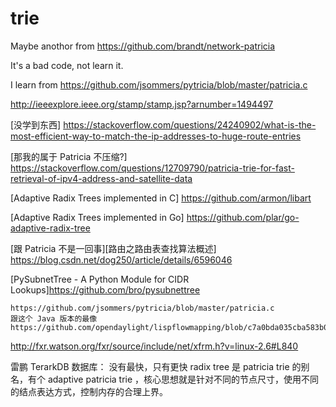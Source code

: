 # trie


Maybe anothor from <https://github.com/brandt/network-patricia>

It's a bad code, not learn it.

I learn from <https://github.com/jsommers/pytricia/blob/master/patricia.c>


http://ieeexplore.ieee.org/stamp/stamp.jsp?arnumber=1494497

[没学到东西] https://stackoverflow.com/questions/24240902/what-is-the-most-efficient-way-to-match-the-ip-addresses-to-huge-route-entries

[那我的属于 Patricia 不压缩?] https://stackoverflow.com/questions/12709790/patricia-trie-for-fast-retrieval-of-ipv4-address-and-satellite-data

[Adaptive Radix Trees implemented in C] https://github.com/armon/libart

[Adaptive Radix Trees implemented in Go] https://github.com/plar/go-adaptive-radix-tree

[跟 Patricia 不是一回事][路由之路由表查找算法概述] https://blog.csdn.net/dog250/article/details/6596046

[PySubnetTree - A Python Module for CIDR Lookups]https://github.com/bro/pysubnettree

```
https://github.com/jsommers/pytricia/blob/master/patricia.c
跟这个 Java 版本的最像
https://github.com/opendaylight/lispflowmapping/blob/c7a0bda035cba583b090a78614f7c4209f1229a8/mappingservice/inmemorydb/src/main/java/org/opendaylight/lispflowmapping/inmemorydb/radixtrie/RadixTrie.java
```

http://fxr.watson.org/fxr/source/include/net/xfrm.h?v=linux-2.6#L840


雷鹏
TerarkDB 数据库： 没有最快，只有更快
radix tree 是 patricia trie 的别名，有个 adaptive patricia trie ，核心思想就是针对不同的节点尺寸，使用不同的结点表达方式，控制内存的合理上界。
